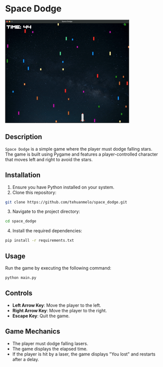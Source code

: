 # Space Dodge

![Gameplay](assets/demo-video/demo-video.gif)

## Description
`Space Dodge` is a simple game where the player must dodge falling stars. The game is built using Pygame and features a player-controlled character that moves left and right to avoid the stars.

## Installation
1. Ensure you have Python installed on your system.
2. Clone this repository:
```sh
git clone https://github.com/tehuanmelo/space_dodge.git
```
3. Navigate to the project directory:
```sh
cd space_dodge
```
4. Install the required dependencies:
```sh
pip install -r requirements.txt
```

## Usage

Run the game by executing the following command:
```sh
python main.py
```

## Controls
- **Left Arrow Key**: Move the player to the left.
- **Right Arrow Key**: Move the player to the right.
- **Escape Key**: Quit the game.

## Game Mechanics
- The player must dodge falling lasers.
- The game displays the elapsed time.
- If the player is hit by a laser, the game displays "You lost" and restarts after a delay.



